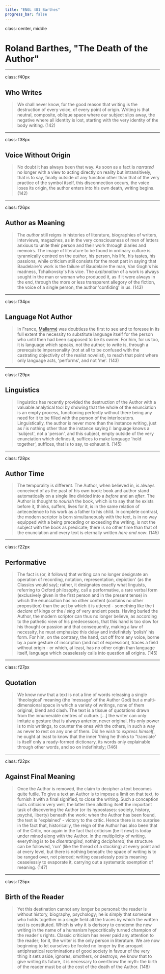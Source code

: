 ```yaml
---
title: "ENGL 481 Barthes"
progress_bar: false
---
```

class: center, middle

# Roland Barthes, "The Death of the Author"

---
class: f40px

## Who Writes

>  We shall never know, for the good reason that writing is the destruction of every voice, of every point of origin. Writing is that neutral, composite, oblique space where our subject slips away, the negative where all identity is lost, starting with the very identity of the body writing. (142)

---
class: f38px

## Voice Without Origin

> No doubt it has always been that way. As soon as a fact is *narrated* no longer with a view to acting directly on reality but intransitively, that is to say, finally outside of any function other than that of the very practice of the symbol itself, this disconnection occurs, the voice loses its origin, the author enters into his own death, writing begins. (142)

---
class: f26px

## Author as Meaning

> The *author* still reigns in histories of literature, biographies of writers, interviews, magazines, as in the very consciousness of men of letters anxious to unite their person and their work through diaries and memoirs. The image of literature to be found in ordinary culture is tyrannically centred on the *author*, his person, his life, his tastes, his passions, while criticism still consists for the most part in saying that Baudelaire's work is the failure of Baudelaire the man, Van Gogh's his madness, Tchaikovsky's his vice. The *explanation* of a work is always sought in the man or woman who produced it, as if it were always in the end, through the more or less transparent allegory of the fiction, the voice of a single person, the author 'confiding' in us. (143)

---
class: f34px

## Language Not Author

> In France, [Mallarmé](https://classconnection.s3.amazonaws.com/723/flashcards/333723/jpg/mallarmecoupdedesbg1334428254527.jpg) was doubtless the first to see and to foresee in its full extent the necessity to substitute language itself for the person who until then had been supposed to be its owner. For him, for us too, it is language which speaks, not the author; to write is, through a prerequisite impersonality (not at all to be confused with the castrating objectivity of the realist novelist), to reach that point where only language acts, 'performs', and not 'me'. (143)

---
class: f29px

## Linguistics

>  linguistics has recently provided the destruction of the Author with a valuable analytical tool by showing that the whole of the enunciation is an empty process, functioning perfectly without there being any need for it to be filled with the person of the interlocutors. Linguistically, the author is never more than the instance writing, just as *I* is nothing other than the instance saying *I*: language knows a 'subject', not a 'person', and this subject, empty outside of the very enunciation which defines it, suffices to make language 'hold together', suffices, that is to say, to exhaust it. (145)

---
class: f28px

## Author Time 

> The temporality is different. The Author, when believed in, is always conceived of as the past of his own book: book and author stand automatically on a single line divided into a *before* and an *after*. The Author is thought to *nourish* the book, which is to say that he exists before it, thinks, suffers, lives for it, is in the same relation of antecedence to his work as a father to his child. In complete contrast, the modern scriptor is born simultaneously with the text, is in no way equipped with a being preceding or exceeding the writing, is not the subject with the book as predicate; there is no other time than that of the enunciation and every text is eternally written *here and now*. (145)

---
class: f22px

## Performative

> The fact is (or, it follows) that writing can no longer designate an operation of recording, notation, representation, depiction' (as the Classics would say); rather, it designates exactly what linguists, referring to Oxford philosophy, call a performative, a rare verbal form (exclusively given in the first person and in the present tense) in which the enunciation has no other content (contains no other proposition) than the act by which it is uttered - something like the *I declare* of kings or the *I sing* of very ancient poets. Having buried the Author, the modern scriptor can thus no longer believe, as according to the pathetic view of his predecessors, that this hand is too slow for his thought or passion and that consequently, making a law of necessity, he must emphasize this delay and indefinitely 'polish' his form. For him, on the contrary, the hand, cut off from any voice, borne by a pure gesture of inscription (and not of expression), traces a field without origin - or which, at least, has no other origin than language itself, language which ceaselessly calls into question all origins. (145)

---
class: f27px

## Quotation

> We know now that a text is not a line of words releasing a single 'theological' meaning (the 'message' of the Author God) but a multi-dimensional space in which a variety of writings, none of them original, blend and clash. The text is a tissue of quotations drawn from the innumerable centres of culture. […] the writer can only imitate a gesture that is always anterior, never original. His only power is to mix writings, to counter the ones with the others, in such a way as never to rest on any one of them. Did he wish to *express himself*, he ought at least to know that the inner 'thing he thinks to "translate' is itself only a ready-formed dictionary, its words only explainable through other words, and so on indefinitely; (146)

---
class: f22px

## Against Final Meaning

> Once the Author is removed, the claim to decipher a text becomes quite futile. To give a text an Author is to impose a limit on that text, to furnish it with a final signified, to close the writing. Such a conception suits criticism very well, the latter then allotting itself the important task of discovering the Author (or its hypostases: society, history, psyché, liberty) beneath the work: when the Author has been found, the text is "explained' - victory to the critic. Hence there is no surprise in the fact that, historically, the reign of the Author has also been that of the Critic, nor again in the fact that criticism (be it new) is today under mined along with the Author. In the multiplicity of writing, everything is to be *disentangled*, nothing *deciphered*; the structure can be followed, 'run' (like the thread of a stocking) at every point and at every level, but there is nothing beneath: the space of writing is to be ranged over, not pierced; writing ceaselessly posits meaning ceaselessly to evaporate it, carrying out a systematic exemption of meaning. (147)

---
class: f25px

## Birth of the Reader

> Yet this destination cannot any longer be personal: the reader is without history, biography, psychology; he is simply that someone who holds together in a single field all the traces by which the written text is constituted. Which is why it is derisory to condemn the new writing in the name of a humanism hypocritically turned champion of the reader's rights. Classic criticism has never paid any attention to the reader; for it, the writer is the only person in literature. We are now beginning to let ourselves be fooled no longer by the arrogant antiphrastical recriminations of good society in favour of the very thing it sets aside, ignores, smothers, or destroys; we know that to give writing its future, it is necessary to overthrow the myth: the birth of the reader must be at the cost of the death of the Author.  (148)
